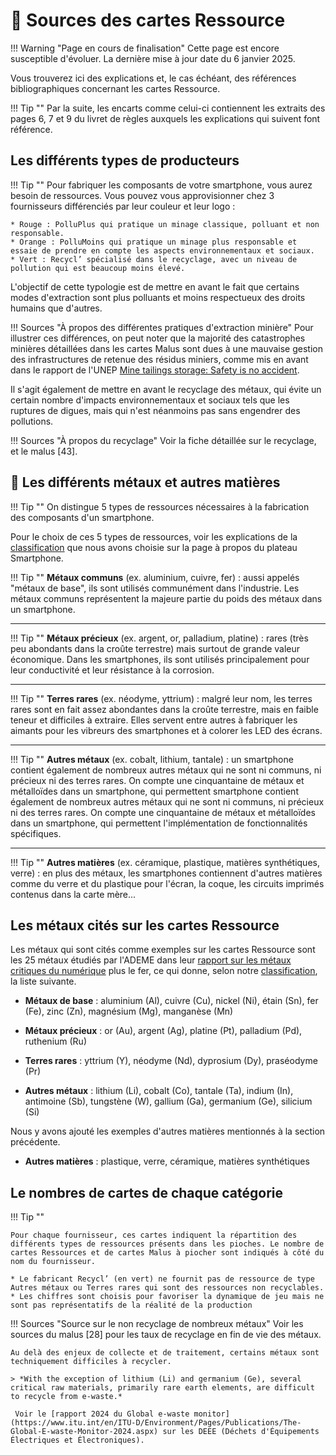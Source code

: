 # 🚧 Sources des cartes Ressource

!!! Warning "Page en cours de finalisation"
    Cette page est encore susceptible d'évoluer. La dernière mise à jour date du 6 janvier 2025. 

Vous trouverez ici des explications et, le cas échéant, des références bibliographiques concernant les cartes Ressource.

!!! Tip ""
    Par la suite, les encarts comme celui-ci contiennent les extraits des pages 6, 7 et 9 du livret de règles auxquels les explications qui suivent font référence.
    
## Les différents types de producteurs


!!! Tip ""
    Pour fabriquer les composants de votre smartphone, vous aurez besoin de ressources. Vous pouvez vous approvisionner chez 3 fournisseurs différenciés par leur couleur et leur logo :

    * Rouge : PolluPlus qui pratique un minage classique, polluant et non responsable.
    * Orange : PolluMoins qui pratique un minage plus responsable et essaie de prendre en compte les aspects environnementaux et sociaux.
    * Vert : Recycl’ spécialisé dans le recyclage, avec un niveau de pollution qui est beaucoup moins élevé.

L'objectif de cette typologie est de mettre en avant le fait que certains modes d'extraction sont plus polluants et moins respectueux des droits humains que d'autres.

!!! Sources "À propos des différentes pratiques d'extraction minière"
    Pour illustrer ces différences, on peut noter que la majorité des catastrophes minières détaillées dans les cartes Malus sont dues à une mauvaise gestion des infrastructures de retenue des résidus miniers, comme mis en avant dans le rapport de l'UNEP [Mine tailings storage: Safety is no accident](https://www.grida.no/publications/383).
    
Il s'agit également de mettre en avant le recyclage des métaux, qui évite un certain nombre d'impacts environnementaux et sociaux tels que les ruptures de digues, mais qui n'est néanmoins pas sans engendrer des pollutions. 

!!! Sources "À propos du recyclage"
    Voir la fiche détaillée sur le recyclage, et le malus [43].
    
## 🚧 Les différents métaux et autres matières

!!! Tip "" 
    On distingue 5 types de ressources nécessaires à la fabrication des composants d'un smartphone.

Pour le choix de ces 5 types de ressources, voir les explications de la [classification](Sources_plateau.html#la-classification-des-metaux) que nous avons choisie sur la page à propos du plateau Smartphone.

!!! Tip ""
    **Métaux communs** (ex. aluminium, cuivre, fer) : aussi appelés "métaux de base", ils sont utilisés communément dans l'industrie. Les métaux communs représentent la majeure partie du poids des métaux dans un smartphone.

<hr>

!!! Tip ""
    **Métaux précieux** (ex. argent, or, palladium, platine) : rares (très peu abondants dans la croûte terrestre) mais surtout de grande valeur économique. Dans les smartphones, ils sont utilisés principalement pour leur conductivité et leur résistance à la corrosion.

<hr>

!!! Tip ""
    **Terres rares** (ex. néodyme, yttrium) : malgré leur nom, les terres rares sont en fait assez abondantes dans la croûte terrestre, mais en faible teneur et difficiles à extraire. Elles servent entre autres à fabriquer les aimants pour les vibreurs des smartphones et à colorer les LED des écrans.

<hr>

!!! Tip ""
    **Autres métaux** (ex. cobalt, lithium, tantale) : un smartphone contient également de nombreux autres métaux qui ne sont ni communs, ni précieux ni des terres rares. On compte une cinquantaine de métaux et métalloïdes dans un smartphone, qui permettent smartphone contient également de nombreux autres métaux qui ne sont ni communs, ni précieux ni des terres rares. On compte une cinquantaine de métaux et métalloïdes dans un smartphone, qui permettent l'implémentation de fonctionnalités spécifiques.

<hr>

!!! Tip ""
    **Autres matières** (ex. céramique, plastique, matières synthétiques, verre) : en plus des métaux, les smartphones contiennent d'autres matières comme du verre et du plastique pour l'écran, la coque, les circuits imprimés contenus dans la carte mère...

## Les métaux cités sur les cartes Ressource

Les métaux qui sont cités comme exemples sur les cartes Ressource sont les 25 métaux étudiés par l'ADEME dans leur [rapport sur les métaux critiques du numérique](https://librairie.ademe.fr/economie-circulaire-et-dechets/7713-etude-numerique-et-metaux.html) plus le fer, ce qui donne, selon notre [classification](Sources_plateau.html#la-classification-des-metaux), la liste suivante.

* **Métaux de base** : aluminium (Al), cuivre (Cu), nickel (Ni), étain (Sn), fer (Fe), zinc (Zn), magnésium (Mg), manganèse (Mn)

* **Métaux précieux** : or (Au), argent (Ag), platine (Pt), palladium (Pd), ruthenium (Ru)

* **Terres rares** : yttrium (Y), néodyme (Nd), dyprosium (Dy), praséodyme (Pr)

* **Autres métaux** : lithium (Li), cobalt (Co), tantale (Ta), indium (In), antimoine (Sb), tungstène (W), gallium (Ga), germanium (Ge), silicium (Si)

Nous y avons ajouté les exemples d'autres matières mentionnés à la section précédente.

* **Autres matières** : plastique, verre, céramique, matières synthétiques

## Le nombres de cartes de chaque catégorie 

!!! Tip ""

    Pour chaque fournisseur, ces cartes indiquent la répartition des différents types de ressources présents dans les pioches. Le nombre de cartes Ressources et de cartes Malus à piocher sont indiqués à côté du nom du fournisseur.

    * Le fabricant Recycl’ (en vert) ne fournit pas de ressource de type Autres métaux ou Terres rares qui sont des ressources non recyclables.
    * Les chiffres sont choisis pour favoriser la dynamique de jeu mais ne sont pas représentatifs de la réalité de la production

!!! Sources "Source sur le non recyclage de nombreux métaux"
    Voir les sources du malus [28] pour les taux de recyclage en fin de vie des métaux.
    
    Au delà des enjeux de collecte et de traitement, certains métaux sont techniquement difficiles à recycler.
    
    > *With the exception of lithium (Li) and germanium (Ge), several critical raw materials, primarily rare earth elements, are difficult to recycle from e-waste.*
    
     Voir le [rapport 2024 du Global e-waste monitor](https://www.itu.int/en/ITU-D/Environment/Pages/Publications/The-Global-E-waste-Monitor-2024.aspx) sur les DEEE (Déchets d'Équipements Électriques et Électroniques).
